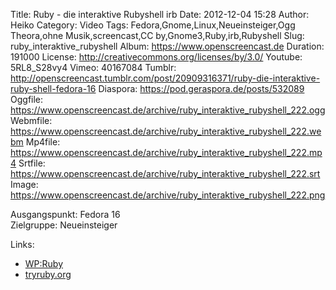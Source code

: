 Title: Ruby - die interaktive Rubyshell irb
Date: 2012-12-04 15:28
Author: Heiko
Category: Video
Tags: Fedora,Gnome,Linux,Neueinsteiger,Ogg Theora,ohne Musik,screencast,CC by,Gnome3,Ruby,irb,Rubyshell
Slug: ruby_interaktive_rubyshell
Album: https://www.openscreencast.de
Duration: 191000
License: http://creativecommons.org/licenses/by/3.0/
Youtube: 5RL8_S28vy4
Vimeo: 40167084
Tumblr: http://openscreencast.tumblr.com/post/20909316371/ruby-die-interaktive-ruby-shell-fedora-16
Diaspora: https://pod.geraspora.de/posts/532089
Oggfile: https://www.openscreencast.de/archive/ruby_interaktive_rubyshell_222.ogg
Webmfile: https://www.openscreencast.de/archive/ruby_interaktive_rubyshell_222.webm
Mp4file: https://www.openscreencast.de/archive/ruby_interaktive_rubyshell_222.mp4
Srtfile: https://www.openscreencast.de/archive/ruby_interaktive_rubyshell_222.srt
Image: https://www.openscreencast.de/archive/ruby_interaktive_rubyshell_222.png

Ausgangspunkt: Fedora 16  
Zielgruppe: Neueinsteiger  

Links:

  * [WP:Ruby](http://de.wikipedia.org/wiki/Ruby_\(Programmiersprache\) "Link zu WP:Ruby")
  * [tryruby.org](http://tryruby.org/ "Link zu tryruby")

